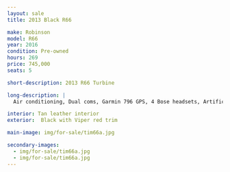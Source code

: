 ```yaml
---
layout: sale
title: 2013 Black R66

make: Robinson
model: R66
year: 2016
condition: Pre-owned
hours: 269
price: 745,000
seats: 5

short-description: 2013 R66 Turbine

long-description: |
  Air conditioning, Dual coms, Garmin 796 GPS, 4 Bose headsets, Artificial Horizon, Vertical Compass,  25 amp battery, 406 ELT, Transponder w/ Mode C.Optional  Dart emergency float system $775,000

interior: Tan leather interior
exterior:  Black with Viper red trim

main-image: img/for-sale/tim66a.jpg

secondary-images:
  - img/for-sale/tim66a.jpg
  - img/for-sale/tim66a.jpg
---
```

